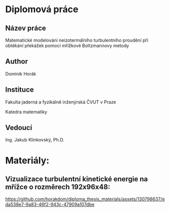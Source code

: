 ﻿# Diplomová práce

## Název práce
Matematické modelování neizotermálního turbulentního proudění při obtékání překážek pomocí mřížkové Boltzmannovy metody

## Author
Dominik Horák

## Instituce
Fakulta jaderná a fyzikálně inženýrská ČVUT v Praze

Katedra matematiky

## Vedoucí
Ing. Jakub Klinkovský, Ph.D. 

# Materiály:

## Vizualizace turbulentní kinetické energie na mřížce o rozměrech 192x96x48:
https://github.com/horakdom/diploma_thesis_materials/assets/130798637/eda538e7-9a83-46f2-943c-47909a107dbe
